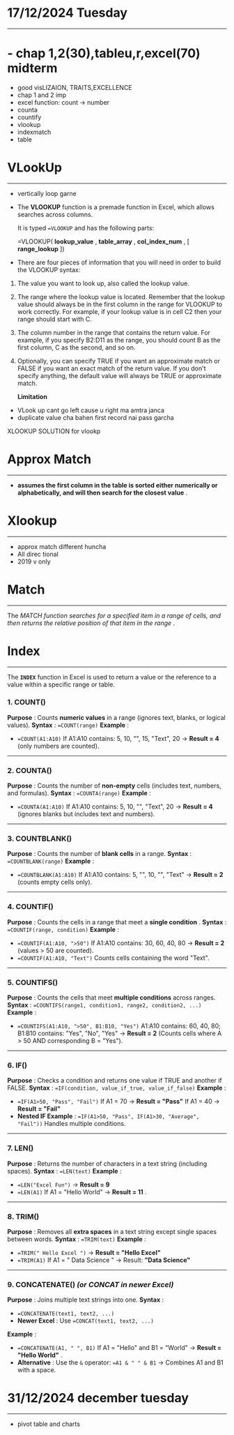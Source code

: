# 17/12/2024 Tuesday

---

# - chap 1,2(30),tableu,r,excel(70) midterm

- good visLIZAION, TRAITS,EXCELLENCE
- chap 1 and 2 imp
- excel function: count -> number
- counta
- countify
- vlookup
- indexmatch
- table

# VLookUp

---

- vertically loop garne
- The **VLOOKUP** function is a premade function in Excel, which allows searches across columns.

  It is typed `=VLOOKUP` and has the following parts:

  =VLOOKUP( **lookup_value** ,  **table_array** ,  **col_index_num** , [ **range_lookup** ])

* There are four pieces of information that you will need in order to build the VLOOKUP syntax:

1. The value you want to look up, also called the lookup value.
2. The range where the lookup value is located. Remember that the lookup value should always be in the first column in the range for VLOOKUP to work correctly. For example, if your lookup value is in cell C2 then your range should start with C.
3. The column number in the range that contains the return value. For example, if you specify B2:D11 as the range, you should count B as the first column, C as the second, and so on.
4. Optionally, you can specify TRUE if you want an approximate match or FALSE if you want an exact match of the return value. If you don't specify anything, the default value will always be TRUE or approximate match.

   **Limitation**

* VLook up cant go left cause u right ma amtra janca
* duplicate value cha bahen first record nai pass garcha

XLOOKUP SOLUTION for vlookp

# Approx Match

---

- **assumes the first column in the table is sorted either numerically or alphabetically, and will then search for the closest value** .

# Xlookup

---

- approx match different huncha
- All  direc tional
- 2019 v only

# Match

---

The *MATCH function searches for a specified item in a range of cells, and then returns the relative position of that item in the range* .

# Index

---

The **`INDEX`** function in Excel is used to return a value or the reference to a value within a specific range or table.

### **1. COUNT()**

 **Purpose** : Counts **numeric values** in a range (ignores text, blanks, or logical values).
 **Syntax** : `=COUNT(range)`
 **Example** :

* `=COUNT(A1:A10)`
  If A1:A10 contains: 5, 10, "", 15, "Text", 20 → **Result = 4** (only numbers are counted).

---

### **2. COUNTA()**

 **Purpose** : Counts the number of **non-empty** cells (includes text, numbers, and formulas).
 **Syntax** : `=COUNTA(range)`
 **Example** :

* `=COUNTA(A1:A10)`
  If A1:A10 contains: 5, 10, "", "Text", 20 → **Result = 4** (ignores blanks but includes text and numbers).

---

### **3. COUNTBLANK()**

 **Purpose** : Counts the number of **blank cells** in a range.
 **Syntax** : `=COUNTBLANK(range)`
 **Example** :

* `=COUNTBLANK(A1:A10)`
  If A1:A10 contains: 5, "", 10, "", "Text" → **Result = 2** (counts empty cells only).

---

### **4. COUNTIF()**

 **Purpose** : Counts the cells in a range that meet a  **single condition** .
 **Syntax** : `=COUNTIF(range, condition)`
 **Example** :

* `=COUNTIF(A1:A10, ">50")`
  If A1:A10 contains: 30, 60, 40, 80 → **Result = 2** (values > 50 are counted).
* `=COUNTIF(A1:A10, "Text")`
  Counts cells containing the word "Text".

---

### **5. COUNTIFS()**

 **Purpose** : Counts the cells that meet **multiple conditions** across ranges.
 **Syntax** : `=COUNTIFS(range1, condition1, range2, condition2, ...)`
 **Example** :

* `=COUNTIFS(A1:A10, ">50", B1:B10, "Yes")`
  A1:A10 contains: 60, 40, 80; B1:B10 contains: "Yes", "No", "Yes" → **Result = 2**
  (Counts cells where A > 50 AND corresponding B = "Yes").

---

### **6. IF()**

 **Purpose** : Checks a condition and returns one value if TRUE and another if FALSE.
 **Syntax** : `=IF(condition, value_if_true, value_if_false)`
 **Example** :

* `=IF(A1>50, "Pass", "Fail")`
  If A1 = 70 → **Result = "Pass"**
  If A1 = 40 → **Result = "Fail"**
* **Nested IF Example** :
  `=IF(A1>50, "Pass", IF(A1>30, "Average", "Fail"))`
  Handles multiple conditions.

---

### **7. LEN()**

 **Purpose** : Returns the number of characters in a text string (including spaces).
 **Syntax** : `=LEN(text)`
 **Example** :

* `=LEN("Excel Fun")` → **Result = 9**
* `=LEN(A1)`
  If A1 = "Hello World" →  **Result = 11** .

---

### **8. TRIM()**

 **Purpose** : Removes all **extra spaces** in a text string except single spaces between words.
 **Syntax** : `=TRIM(text)`
 **Example** :

* `=TRIM(" Hello Excel ")` → **Result = "Hello Excel"**
* `=TRIM(A1)`
  If A1 = " Data Science " → Result: **"Data Science"**

---

### **9. CONCATENATE()** *(or CONCAT in newer Excel)*

 **Purpose** : Joins multiple text strings into one.
 **Syntax** :

* `=CONCATENATE(text1, text2, ...)`
* **Newer Excel** : Use `=CONCAT(text1, text2, ...)`

 **Example** :

* `=CONCATENATE(A1, " ", B1)`
  If A1 = "Hello" and B1 = "World" →  **Result = "Hello World"** .
* **Alternative** : Use the `&` operator:
  `=A1 & " " & B1` → Combines A1 and B1 with a space.

# 31/12/2024 december tuesday 

---

- pivot table and charts

